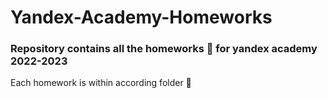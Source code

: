# Yandex-Academy-Homeworks
### Repository contains all the homeworks 📰 for yandex academy 2022-2023 <br />
Each homework is within according folder 📂
